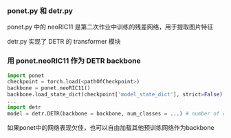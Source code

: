 ### ponet.py 和 detr.py

ponet.py 中的 neoRIC11 是第二次作业中训练的残差网络，用于提取图片特征

detr.py 实现了 DETR 的 transformer 模块


### 用 ponet.neoRIC11 作为 DETR backbone

```python
import ponet
checkpoint = torch.load(<pathOfCheckpoint>)
backbone = ponet.neoRIC11()
backbone.load_state_dict(checkpoint['model_state_dict'], strict=False)
...
import detr
model = detr.DETR(backbone = backbone, num_classes = ...) # number of classes in training data
```

如果ponet中的网络表现欠佳，也可以自由加载其他预训练网络作为backbone